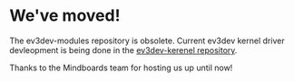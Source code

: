# We've moved!

The ev3dev-modules repository is obsolete. Current ev3dev kernel driver devleopment is being done in the [ev3dev-kerenel repository](https://github.com/ev3dev/ev3dev-kernel).

Thanks to the Mindboards team for hosting us up until now!
